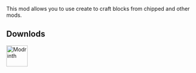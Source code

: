 This mod allows you to use create to craft blocks from chipped and other mods.

## Downlods

<a href="https://modrinth.com/mod/crafting-recipes-for-create" rel="nofollow"><img src="https://cdn.jsdelivr.net/npm/@intergrav/devins-badges@3/assets/cozy/available/modrinth_vector.svg" alt="Modrinth" height="56"></a>
